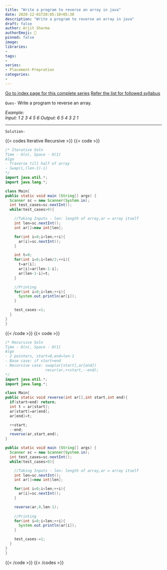 ```yaml
---
title: "Write a program to reverse an array in java"
date: 2020-12-01T20:05:10+05:30
description: "Write a program to reverse an array in java"
draft: false
author: Arjit Sharma
authorEmoji: 🤖
pinned: false
image: 
libraries:
- 
tags:
- 
series:
- Placement-Prepration
categories:
- 
---
```


[Go to index page for this complete series](https://www.arjitsharma.com/posts/pp-index)
[Refer the list for followed syllabus](https://github.com/ArjitS1/Coding/blob/main/FINAL450.xlsx)


`Ques-` Write a program to reverse an array.
   
_Example:_	
_Input:	1 2 3 4 5 6_
_Output:	6 5 4 3 2 1_

---


`Solution-`

{{< codes Iterative Recursive >}}
  {{< code >}}
  ```java
/* Iterative Soln
Time - O(n), Space - O(1)
Algo 
  - Traverse till half of array
  - Swap(i,(len-1)-i)
*/
import java.util.*;
import java.lang.*;

class Main{
  public static void main (String[] args) {
    Scanner sc = new Scanner(System.in);
    int test_cases=sc.nextInt();
    while(test_cases>0){

      //Taking Inputs - len: length of array,ar = array itself
      int len=sc.nextInt();
      int ar[]=new int[len];

      for(int i=0;i<len;++i){
        ar[i]=sc.nextInt();
      }

      int t=0;
      for(int i=0;i<len/2;++i){
        t=ar[i];
        ar[i]=ar[len-1-i];
        ar[len-1-i]=t;
      }

      //Printing
      for(int i=0;i<len;++i){
        System.out.println(ar[i]);
      }

      test_cases-=1;
    } 
  }
}
  ```
  {{< /code >}}
  {{< code >}}
  ```java
/* Recursive Soln
  Time - O(n), Space - O(1) 
Algo
  - 2 pointers, start=0,end=len-1
  - Base case: if start>end
  - Recursive case: swap(ar[start],ar[end])
                    recur(ar,++start,--end);
*/
import java.util.*;
import java.lang.*;

class Main{
  public static void reverse(int ar[],int start,int end){
    if(start>end) return;
    int t = ar[start];
    ar[start]=ar[end];
    ar[end]=t;

    ++start;
    --end;
    reverse(ar,start,end);
  }

  public static void main (String[] args) {
    Scanner sc = new Scanner(System.in);
    int test_cases=sc.nextInt();
    while(test_cases>0){

      //Taking Inputs - len: length of array,ar = array itself
      int len=sc.nextInt();
      int ar[]=new int[len];

      for(int i=0;i<len;++i){
        ar[i]=sc.nextInt();
      }

      reverse(ar,0,len-1);
     
      //Printing
      for(int i=0;i<len;++i){
        System.out.println(ar[i]);
      }

      test_cases-=1;
    } 
  }
}
  ```
  {{< /code >}}
{{< /codes >}}
